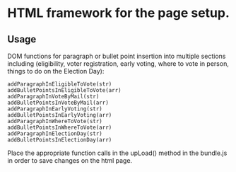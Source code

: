 # HTML framework for the page setup.

## Usage
DOM functions for paragraph or bullet point insertion into multiple sections including (eligibility, voter registration, early voting, where to vote in person, things to do on the Election Day): 
   ```
   addParagraphInEligibleToVote(str)
   addBulletPointsInEligibleToVote(arr)
   addParagraphInVoteByMail(str)
   addBulletPointsInVoteByMail(arr)
   addParagraphInEarlyVoting(str)
   addBulletPointsInEarlyVoting(arr)
   addParagraphInWhereToVote(str)
   addBulletPointsInWhereToVote(arr)
   addParagraphInElectionDay(str)
   addBulletPointsInElectionDay(arr)
   ```
Place the appropriate function calls in the upLoad() method in the bundle.js in order to save changes on the html page.
